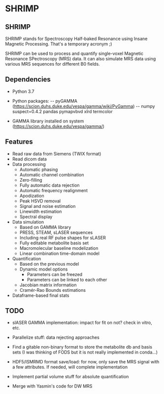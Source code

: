 # SHRIMP

## SHRIMP

SHRIMP stands for Spectroscopy Half-baked Resonance using Insane Magnetic Processing. That's a temporary acronym ;)

SHRIMP can be used to process and quantify single-voxel Magnetic Resonance SPectroscopy (MRS) data. It can also simulate MRS data using various MRS sequences for different B0 fields.

## Dependencies

- Python 3.7
- Python packages:
-- pyGAMMA (https://scion.duhs.duke.edu/vespa/gamma/wiki/PyGamma)
-- numpy suspect=0.4.2 pandas pymapvbvd xlrd termcolor

- GAMMA library installed on system (https://scion.duhs.duke.edu/vespa/gamma/)

## Features

- Read raw data from Siemens (TWIX format)
- Read dicom data
- Data processing
	- Automatic phasing
	- Automatic channel combination
	- Zero-filling
	- Fully automatic data rejection
	- Automatic frequency realignment
	- Apodization
	- Peak HSVD removal
	- Signal and noise estimation
	- Linewidth estimation
	- Spectral display
- Data simulation
	- Based on GAMMA library
	- PRESS, STEAM, sLASER sequences
	- Including real RF pulse shapes for sLASER
	- Fully editable metabolite basis set
	- Macromolecular baseline modelization
	- Linear combination time-domain model
- Quantification
	- Based on the previous model
	- Dynamic model options
		- Parameters can be freezed
		- Parameters can be linked to each other
	- Jacobian matrix information
	- Cramér-Rao Bounds estimations
- Dataframe-based final stats

## TODO

- slASER GAMMA implementation: impact for fit on not? check in vitro, etc.

- Parallelize stuff: data rejecting approaches

- Find a gitable non-binary format to store the metabolite db and basis sets (I was thinking of FODS but it is not really implemented in conda...)

- HDF5/ISMRMD format save/load: for now, only save the MRS signal with a few attributes. If needed, will complete implementation

- Implement partial volume stuff for absolute quantification

- Merge with Yasmin's code for DW MRS

